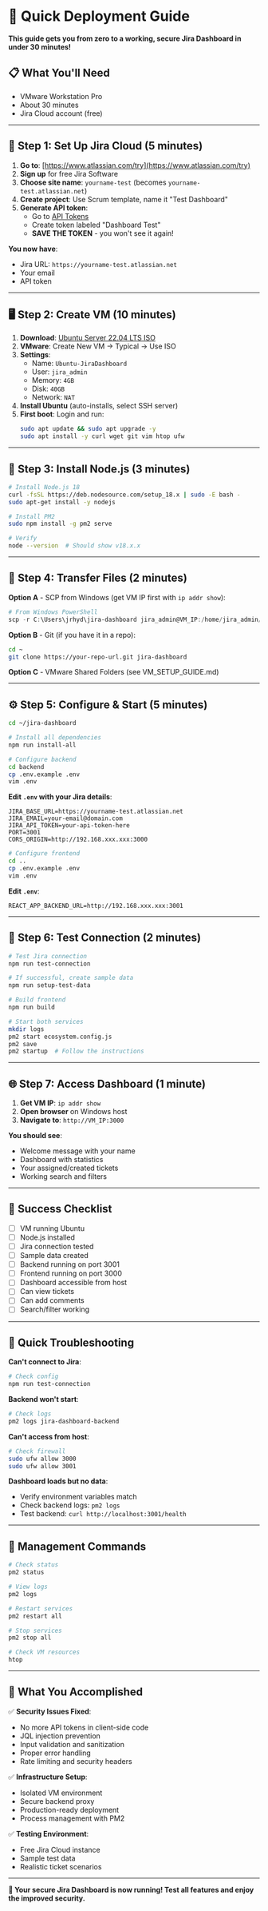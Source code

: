 # 🚀 Quick Deployment Guide

**This guide gets you from zero to a working, secure Jira Dashboard in under 30 minutes!**

## 📋 What You'll Need

- VMware Workstation Pro
- About 30 minutes
- Jira Cloud account (free)

---

## 🎯 Step 1: Set Up Jira Cloud (5 minutes)

1. **Go to**: [https://www.atlassian.com/try](https://www.atlassian.com/try)
2. **Sign up** for free Jira Software
3. **Choose site name**: `yourname-test` (becomes `yourname-test.atlassian.net`)
4. **Create project**: Use Scrum template, name it "Test Dashboard"
5. **Generate API token**:
   - Go to [API Tokens](https://id.atlassian.com/manage-profile/security/api-tokens)
   - Create token labeled "Dashboard Test"
   - **SAVE THE TOKEN** - you won't see it again!

**You now have**: 
- Jira URL: `https://yourname-test.atlassian.net`
- Your email
- API token

---

## 🖥️ Step 2: Create VM (10 minutes)

1. **Download**: [Ubuntu Server 22.04 LTS ISO](https://ubuntu.com/download/server)
2. **VMware**: Create New VM → Typical → Use ISO
3. **Settings**:
   - Name: `Ubuntu-JiraDashboard`  
   - User: `jira_admin`
   - Memory: `4GB`
   - Disk: `40GB`
   - Network: `NAT`
4. **Install Ubuntu** (auto-installs, select SSH server)
5. **First boot**: Login and run:
   ```bash
   sudo apt update && sudo apt upgrade -y
   sudo apt install -y curl wget git vim htop ufw
   ```

---

## 🔧 Step 3: Install Node.js (3 minutes)

```bash
# Install Node.js 18
curl -fsSL https://deb.nodesource.com/setup_18.x | sudo -E bash -
sudo apt-get install -y nodejs

# Install PM2
sudo npm install -g pm2 serve

# Verify
node --version  # Should show v18.x.x
```

---

## 📁 Step 4: Transfer Files (2 minutes)

**Option A** - SCP from Windows (get VM IP first with `ip addr show`):
```powershell
# From Windows PowerShell
scp -r C:\Users\jrhyd\jira-dashboard jira_admin@VM_IP:/home/jira_admin/
```

**Option B** - Git (if you have it in a repo):
```bash
cd ~
git clone https://your-repo-url.git jira-dashboard
```

**Option C** - VMware Shared Folders (see VM_SETUP_GUIDE.md)

---

## ⚙️ Step 5: Configure & Start (5 minutes)

```bash
cd ~/jira-dashboard

# Install all dependencies
npm run install-all

# Configure backend
cd backend
cp .env.example .env
vim .env
```

**Edit `.env` with your Jira details**:
```env
JIRA_BASE_URL=https://yourname-test.atlassian.net
JIRA_EMAIL=your-email@domain.com
JIRA_API_TOKEN=your-api-token-here
PORT=3001
CORS_ORIGIN=http://192.168.xxx.xxx:3000
```

```bash
# Configure frontend
cd ..
cp .env.example .env
vim .env
```

**Edit `.env`**:
```env
REACT_APP_BACKEND_URL=http://192.168.xxx.xxx:3001
```

---

## 🧪 Step 6: Test Connection (2 minutes)

```bash
# Test Jira connection
npm run test-connection

# If successful, create sample data
npm run setup-test-data

# Build frontend
npm run build

# Start both services
mkdir logs
pm2 start ecosystem.config.js
pm2 save
pm2 startup  # Follow the instructions
```

---

## 🌐 Step 7: Access Dashboard (1 minute)

1. **Get VM IP**: `ip addr show`
2. **Open browser** on Windows host
3. **Navigate to**: `http://VM_IP:3000`

**You should see**:
- Welcome message with your name
- Dashboard with statistics
- Your assigned/created tickets
- Working search and filters

---

## 🎉 Success Checklist

- [ ] VM running Ubuntu
- [ ] Node.js installed
- [ ] Jira connection tested
- [ ] Sample data created
- [ ] Backend running on port 3001
- [ ] Frontend running on port 3000
- [ ] Dashboard accessible from host
- [ ] Can view tickets
- [ ] Can add comments
- [ ] Search/filter working

---

## 🚨 Quick Troubleshooting

**Can't connect to Jira**:
```bash
# Check config
npm run test-connection
```

**Backend won't start**:
```bash
# Check logs
pm2 logs jira-dashboard-backend
```

**Can't access from host**:
```bash
# Check firewall
sudo ufw allow 3000
sudo ufw allow 3001
```

**Dashboard loads but no data**:
- Verify environment variables match
- Check backend logs: `pm2 logs`
- Test backend: `curl http://localhost:3001/health`

---

## 🔄 Management Commands

```bash
# Check status
pm2 status

# View logs
pm2 logs

# Restart services
pm2 restart all

# Stop services
pm2 stop all

# Check VM resources
htop
```

---

## 🎯 What You Accomplished

✅ **Security Issues Fixed**:
- No more API tokens in client-side code
- JQL injection prevention
- Input validation and sanitization
- Proper error handling
- Rate limiting and security headers

✅ **Infrastructure Setup**:
- Isolated VM environment
- Secure backend proxy
- Production-ready deployment
- Process management with PM2

✅ **Testing Environment**:
- Free Jira Cloud instance
- Sample test data
- Realistic ticket scenarios

---

**🎉 Your secure Jira Dashboard is now running! Test all features and enjoy the improved security.**
